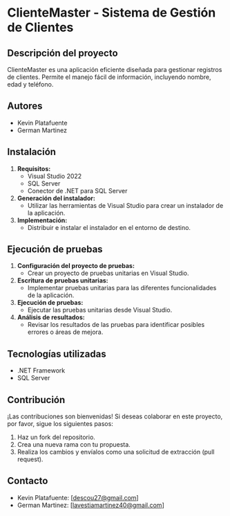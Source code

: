 # ClienteMaster - Sistema de Gestión de Clientes

## Descripción del proyecto

ClienteMaster es una aplicación eficiente diseñada para gestionar registros de clientes. Permite el manejo fácil de información, incluyendo nombre, edad y teléfono.

## Autores

*   Kevin Platafuente
*   German Martinez

## Instalación

1.  **Requisitos:**
    *   Visual Studio 2022
    *   SQL Server
    *   Conector de .NET para SQL Server
2.  **Generación del instalador:**
    *   Utilizar las herramientas de Visual Studio para crear un instalador de la aplicación.
3.  **Implementación:**
    *   Distribuir e instalar el instalador en el entorno de destino.

## Ejecución de pruebas

1.  **Configuración del proyecto de pruebas:**
    *   Crear un proyecto de pruebas unitarias en Visual Studio.
2.  **Escritura de pruebas unitarias:**
    *   Implementar pruebas unitarias para las diferentes funcionalidades de la aplicación.
3.  **Ejecución de pruebas:**
    *   Ejecutar las pruebas unitarias desde Visual Studio.
4.  **Análisis de resultados:**
    *   Revisar los resultados de las pruebas para identificar posibles errores o áreas de mejora.

## Tecnologías utilizadas

*   .NET Framework
*   SQL Server

## Contribución

¡Las contribuciones son bienvenidas! Si deseas colaborar en este proyecto, por favor, sigue los siguientes pasos:

1.  Haz un fork del repositorio.
2.  Crea una nueva rama con tu propuesta.
3.  Realiza los cambios y envíalos como una solicitud de extracción (pull request).

## Contacto

*   Kevin Platafuente: [descou27@gmail.com]
*   German Martinez: [lavestiamartinez40@gmail.com]
